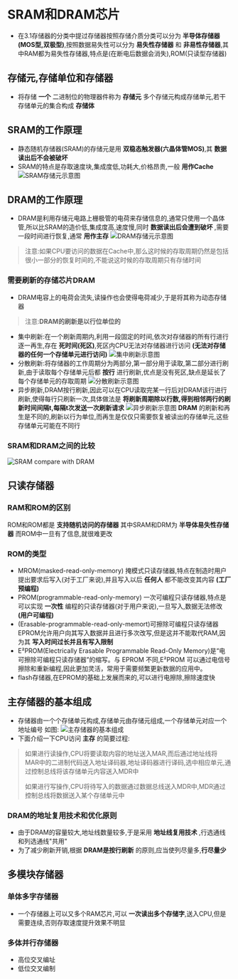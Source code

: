 # SRAM和DRAM芯片
- 在3.1存储器的分类中提过存储器按照存储介质分类可以分为 __半导体存储器(MOS型,双极型)__,按照数据易失性可以分为 __易失性存储器__ 和 __非易性存储器__,其中RAM都为易失性存储器,特点是(在断电后数据会消失),ROM(只读型存储器)
## 存储元,存储单位和存储器
- 将存储 __一个__ 二进制位的物理器件称为 __存储元__
多个存储元构成存储单元,若干存储单元的集合构成 __存储体__
## SRAM的工作原理
- 静态随机存储器(SRAM)的存储元是用 __双稳态触发器(六晶体管MOS)__,其 __数据读出后不会被破坏__
- SRAM的特点是存取速度块,集成度低,功耗大,价格昂贵,一般 __用作Cache__
![SRAM存储元示意图](https://img.picui.cn/free/2024/09/18/66ea63ca8dd86.png)
## DRAM的工作原理
- DRAM是利用存储元电路上栅极管的电荷来存储信息的,通常只使用一个晶体管,所以比SRAM的造价低,集成度高,速度慢,同时 __数据读出后会遭到破坏__ ,需要一段时间进行恢复,通常 __用作主存__
![DRAM存储元示意图](https://img.picui.cn/free/2024/09/18/66ea648b6b85e.png)
> 注意:如果CPU要访问的数据在Cache中,那么这时候的存取周期仍然是包括很小一部分的恢复时间的,不能说这时候的存取周期只有存储时间
### 需要刷新的存储芯片DRAM
- DRAM电容上的电荷会流失,读操作也会使得电荷减少,于是将其称为动态存储器
> 注意:__DRAM的刷新是以行位单位的__
- 集中刷新:在一个刷新周期内,利用一段固定的时间,依次对存储器的所有行进行逐一再生,存在 __死时间(死区)__,死区内CPU无法对存储器进行访问 __(无法对存储器的任何一个存储单元进行访问)__
![集中刷新示意图](https://img.picui.cn/free/2024/09/18/66ea811b62e96.png)
- 分散刷新:将存储器的工作周期分为两部分,第一部分用于读取,第二部分进行刷新,由于读取每个存储单元后都 __按行__ 进行刷新,优点是没有死区,缺点是延长了每个存储单元的存取周期
![分散刷新示意图](https://img.picui.cn/free/2024/09/18/66ea8aec8695f.png)
- 异步刷新,DRAM按行刷新,因此可以在CPU读取完某一行后对DRAM该行进行刷新,使得每行只刷新一次,具体做法是 __将刷新周期除以行数,得到相邻两行的刷新时间间隔t,每隔t次发送一次刷新请求__
![异步刷新示意图](https://img.picui.cn/free/2024/09/18/66ea8c5ee1ccf.png)
__DRAM__ 的刷新和再生是不同的,刷新以行为单位,而再生是仅仅只需要恢复被读出的存储单元,这些存储单元可能在不同行

### SRAM和DRAM之间的比较
![SRAM compare with DRAM](https://img.picui.cn/free/2024/09/18/66ea947daa678.jpg)

## 只读存储器
### RAM和ROM的区别
ROM和ROM都是 __支持随机访问的存储器__ 其中SRAM和DRM为 __半导体易失性存储器__ 而ROM中一旦有了信息,就很难更改
### ROM的类型
- MROM(masked-read-only-memory) 掩模式只读存储器,特点在制造时用户提出要求后写入(对于工厂来说),并且写入以后 __任何人__ 都不能改变其内容 __(工厂预编程)__
- PROM(programmable-read-only-memory) 一次可编程只读存储器,特点是可以实现 __一次性__ 编程的只读存储器(对于用户来说),一旦写入,数据无法修改 __(用户可编程)__
- (Erasable-programmable-read-only-memort)可擦除可编程只读存储器
EPROM允许用户向其写入数据并且进行多次改写,但是这并不能取代RAM,因为其 __写入时间过长并且有写入限制__
- E²PROM(Electrically Erasable Programmable Read-Only Memory)是“电可擦除可编程只读存储器”的缩写。与 EPROM 不同,E²PROM 可以通过电信号擦除和重新编程,因此更加灵活，常用于需要频繁更新数据的应用中。
- flash存储器,在EPROM的基础上发展而来的,可以进行电擦除,擦除速度快
## 主存储器的基本组成
- 存储器由一个个存储单元构成,存储单元由存储元组成,一个存储单元对应一个地址编号
如图:
![主存储器的基本组成](https://img.picui.cn/free/2024/09/18/66ead483d8d53.jpg)
- 下面介绍一下CPU访问 __主存__ 的简要过程:
> 如果进行读操作,CPU将要读取内容的地址送入MAR,而后通过地址线将MAR中的二进制代码送入地址译码器,地址译码器进行译码,选中相应单元,通过控制总线将该存储单元内容送入MDR中
>
> 如果进行写操作,CPU将待写入的数据通过数据总线送入MDR中,MDR通过控制总线将数据送入某个存储单元中

### DRAM的地址复用技术和优化原则
- 由于DRAM的容量较大,地址线数量较多,于是采用 __地址线复用技术__ ,行选通线和列选通线"共用"
- 为了减少刷新开销,根据 __DRAM是按行刷新__ 的原则,应当使列尽量多,__行尽量少__
## 多模块存储器
### 单体多字存储器
- 一个存储器上可以又多个RAM芯片,可以 __一次读出多个存储字__,送入CPU,但是需要连续,否则存取速度提升效果不明显

### 多体并行存储器
- 高位交叉编址
- 低位交叉编制